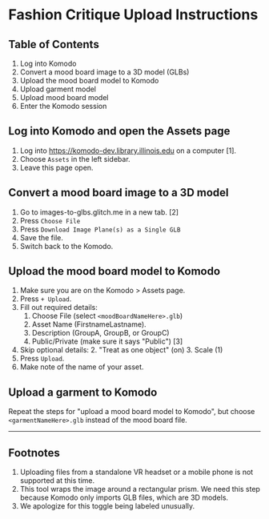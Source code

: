 # Fashion Critique Upload Instructions

## Table of Contents
1. Log into Komodo
1. Convert a mood board image to a 3D model (GLBs)
2. Upload the mood board model to Komodo
3. Upload garment model
4. Upload mood board model
5. Enter the Komodo session

## Log into Komodo and open the Assets page

1. Log into https://komodo-dev.library.illinois.edu on a computer [1].
2. Choose `Assets` in the left sidebar.
3. Leave this page open. 

## Convert a mood board image to a 3D model

1. Go to images-to-glbs.glitch.me in a new tab. [2]
1. Press `Choose File`
2. Press `Download Image Plane(s) as a Single GLB`
3. Save the file.
4. Switch back to the Komodo.

## Upload the mood board model to Komodo

1. Make sure you are on the Komodo > Assets page.
3. Press `+ Upload`.
4. Fill out required details: 
   1. Choose File (select `<moodBoardNameHere>.glb`)
   2. Asset Name  (FirstnameLastname).
   1. Description (GroupA, GroupB, or GroupC)
   3. Public/Private (make sure it says "Public") [3]
5. Skip optional details: 
   2. "Treat as one object" (on) 
   3. Scale (1)
6. Press `Upload`. 
7. Make note of the name of your asset. 

## Upload a garment to Komodo

Repeat the steps for "upload a mood board model to Komodo", but choose `<garmentNameHere>.glb` instead of the mood board file.

___

## Footnotes
1. Uploading files from a standalone VR headset or a mobile phone is not supported at this time.
2. This tool wraps the image around a rectangular prism. We need this step because Komodo only imports GLB files, which are 3D models. 
3. We apologize for this toggle being labeled unusually.